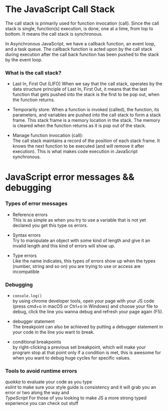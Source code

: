 # The JavaScript Call Stack  

The call stack is primarily used for function invocation (call). Since the call stack is single, function(s) execution, is done, one at a time, from top to bottom. It means the call stack is synchronous.  

In Asynchronous JavaScript, we have a callback function, an event loop, and a task queue. The callback function is acted upon by the call stack during execution after the call back function has been pushed to the stack by the event loop.  

### What is the call stack?  
 * Last In, First Out (LIFO) 
 When we say that the call stack, operates by the data structure principle of Last In, First Out, it means that the last function that gets pushed into the stack is the first to be pop out, when the function returns.  

 * Temporarily store: 
 When a function is invoked (called), the function, its parameters, and variables are pushed into the call stack to form a stack frame. This stack frame is a memory location in the stack. The memory is cleared when the function returns as it is pop out of the stack.  

 * Manage function invocation (call):  
 The call stack maintains a record of the position of each stack frame. It knows the next function to be executed (and will remove it after execution). This is what makes code execution in JavaScript synchronous.  


# JavaScript error messages && debugging  

### Types of error messages 

* Reference errors  
This is as simple as when you try to use a variable that is not yet declared you get this type os errors.  

* Syntax errors  
Try to manipulate an object with some kind of length and give it an invalid length and this kind of errors will show up.  

* Type errors  
Like the name indicates, this types of errors show up when the types (number, string and so on) you are trying to use or access are incompatible  

###  Debugging
* `console.log()`  
by using chrome developer tools, open your page with your JS code (press cmd+o in macOS or Ctrl+o in Windows) and choose your file to debug, click the line you wanna debug and refresh your page again (F5).  


*  debugger statement  
The breakpoint can also be achieved by putting a debugger statement in your code in the line you want to break.  


* conditional breakpoints  
by right-clicking a previous set breakpoint, which will make your program stop at that point only if a condition is met, this is awesome for when you want to debug huge cycles for specific values.   


### Tools to avoid runtime errors  
*quokka* to evaluate your code as you type  
*eslint* to make sure your style guide is consistency and it will grab you an error or two along the way and  
*TypeScript* For those of you looking to make JS a more strong typed experience you can check out stuff   
